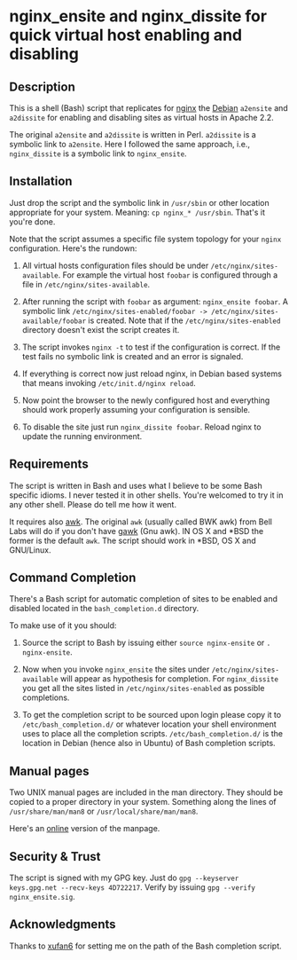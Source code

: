 # nginx_ensite and nginx_dissite for quick virtual host enabling and disabling

## Description

This is a shell (Bash) script that replicates for
[nginx](http://wiki.nginx.org) the [Debian](http://debian.org)
`a2ensite` and `a2dissite` for enabling and disabling sites as virtual
hosts in Apache 2.2.

The original `a2ensite` and `a2dissite` is written in
Perl. `a2dissite` is a symbolic link to `a2ensite`. Here I followed
the same approach, i.e., `nginx_dissite` is a symbolic link to
`nginx_ensite`.

## Installation 

Just drop the script and the symbolic link in `/usr/sbin` or other
location appropriate for your system. Meaning: `cp nginx_* /usr/sbin`.
That's it you're done. 

Note that the script assumes a specific file system topology for your
`nginx` configuration. Here's the rundown:

 1. All virtual hosts configuration files should be under
    `/etc/nginx/sites-available`. For example the virtual host `foobar`
    is configured through a file in `/etc/nginx/sites-available`.

 2. After running the script with `foobar` as argument: `nginx_ensite
    foobar`. A symbolic link `/etc/nginx/sites-enabled/foobar ->
    /etc/nginx/sites-available/foobar` is created. Note that if the
    `/etc/nginx/sites-enabled` directory doesn't exist the script
    creates it.

 3. The script invokes `nginx -t` to test if the configuration is
    correct. If the test fails no symbolic link is created and an error
    is signaled.

 4. If everything is correct now just reload nginx, in Debian based
    systems that means invoking `/etc/init.d/nginx reload`.

 5. Now point the browser to the newly configured host and everything
    should work properly assuming your configuration is sensible.

 6. To disable the site just run `nginx_dissite foobar`. Reload nginx
    to update the running environment.

## Requirements

The script is written in Bash and uses what I believe to be some Bash
specific idioms. I never tested it in other shells. You're welcomed to
try it in any other shell. Please do tell me how it went. 

It requires also [awk](http://en.wikipedia.org/wiki/AWK). The original
`awk` (usually called BWK awk) from Bell Labs will do if you don't
have [gawk](http://www.gnu.org/software/gawk) (Gnu awk).  IN OS X and
*BSD the former is the default `awk`. The script should work in *BSD,
OS X and GNU/Linux.

## Command Completion

There's a Bash script for automatic completion of sites to be
enabled and disabled located in the `bash_completion.d` directory.

To make use of it you should:

 1. Source the script to Bash by issuing either `source
    nginx-ensite` or `. nginx-ensite`. 

 2. Now when you invoke `nginx_ensite` the sites under
    `/etc/nginx/sites-available` will appear as hypothesis for
    completion. For `nginx_dissite` you get all the sites listed in
    `/etc/nginx/sites-enabled` as possible completions.

 3. To get the completion script to be sourced upon login please
    copy it to `/etc/bash_completion.d/` or whatever location your
    shell environment uses to place all the completion
    scripts. `/etc/bash_completion.d/` is the location in Debian
    (hence also in Ubuntu) of Bash completion scripts.
      
## Manual pages

Two UNIX manual pages are included in the man directory. They should
be copied to a proper directory in your system. Something along the
lines of `/usr/share/man/man8` or `/usr/local/share/man/man8`.

Here's an [online](http://github.perusio.org/nginx_ensite/) version of
the manpage.


## Security & Trust

The script is signed with my GPG key. Just do `gpg --keyserver
keys.gpg.net --recv-keys 4D722217`. Verify by issuing `gpg --verify
nginx_ensite.sig`.

## Acknowledgments

Thanks to [xufan6](http://github.com/xufan6) for setting me on the path of the Bash completion
script.
